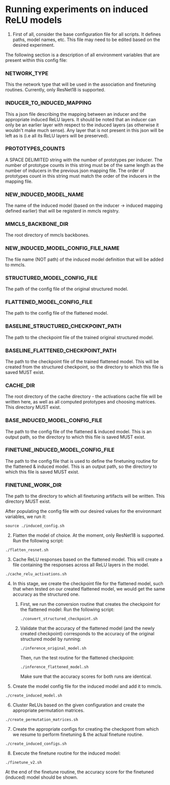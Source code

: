 # Running experiments on induced ReLU models

1. First of all, consider the base configuration file for all scripts. It defines paths, model names, etc.
This file may need to be edited based on the desired experiment.

The following section is a description of all environment variables that are present within this config file:

### NETWORK_TYPE

This the network type that will be used in the association and finetuning routines. Currently, only ResNet18 is supported.

### INDUCER_TO_INDUCED_MAPPING

This a json file describing the mapping between an inducer and the appropriate induced ReLU layers. It should be noted that an inducer can only be an earlier layer with respect to the induced layers (as otherwise it wouldn't make much sense). Any layer that is not present in this json will be left as is (i.e all its ReLU layers will be preserved).

### PROTOTYPES_COUNTS

A SPACE DELIMITED string with the number of prototypes per inducer. The number of prototype counts in this string must be of the same length as the number of inducers in the previous json mapping file. The order of prototypes count in this string must match the order of the inducers in the mapping file.

### NEW_INDUCED_MODEL_NAME

The name of the induced model (based on the inducer -> induced mapping defined earlier) that will be registerd in mmcls registry.

### MMCLS_BACKBONE_DIR

The root directory of mmcls backbones.

### NEW_INDUCED_MODEL_CONFIG_FILE_NAME

The file name (NOT path) of the induced model definition that will be added to mmcls.

### STRUCTURED_MODEL_CONFIG_FILE

The path of the config file of the original structured model.

### FLATTENED_MODEL_CONFIG_FILE

The path to the config file of the flattened model.

### BASELINE_STRUCTURED_CHECKPOINT_PATH

The path to the checkpoint file of the trained original structured model.

### BASELINE_FLATTENED_CHECKPOINT_PATH

The path to the checkpoint file of the trained flattened model. This will be created from the structured checkpoint, so the directory to which this file is saved MUST exist.

### CACHE_DIR

The root directory of the cache directory - the activations cache file will be written here, as well as all computed prototypes and choosing matrices. This directory MUST exist.

### BASE_INDUCED_MODEL_CONFIG_FILE

The path to the config file of the flattened & induced model. This is an output path, so the directory to which this file is saved MUST exist.

### FINETUNE_INDUCED_MODEL_CONFIG_FILE

The path to the config file that is used to define the finetuning routine for the flattened & induced model. This is an output path, so the directory to which this file is saved MUST exist.

### FINETUNE_WORK_DIR

The path to the directory to which all finetuning artifacts will be written. This directory MUST exist.

After populating the config file with our desired values for the environmant variables, we run it:

```shell
source ./induced_config.sh
```

2. Flatten the model of choice. At the moment, only ResNet18 is supported.
Run the following script:

```shell
./flatten_resnet.sh
```

3. Cache ReLU responses based on the flattened model. This will create a file containing the responses across all ReLU layers in the model.

```shell
./cache_relu_activations.sh
```

4. In this stage, we create the checkpoint file for the flattened model, such that when tested on our created flattened model, we would get the same accuracy as the structured one. 
	
	1.	First, we run the conversion routine that creates the checkpoint for the flattened model:
		Run the following script:
		```shell
		./convert_structured_checkpoint.sh
		```

	2.	Validate that the accuracy of the flattened model (and the newly created checkpoint) corresponds to the accuracy of the original structured model by running:
		```shell
		./inference_original_model.sh
		``` 
		Then, run the test routine for the flattened checkpoint:
		```shell
		./inference_flattened_model.sh
		```

		Make sure that the accuracy scores for both runs are identical.

5. Create the model config file for the induced model and add it to mmcls.

```shell
./create_induced_model.sh
```

6. Cluster ReLUs based on the given configuration and create the appropriate permutation matrices.

```shell
./create_permutation_matrices.sh
```

7. Create the appropriate configs for creating the checkpont from which we resume to perform finetuning & the actual finetune routine.

```shell
./create_induced_configs.sh
```

8. Execute the finetune routine for the induced model:

```shell
./finetune_v2.sh
```

At the end of the finetune routine, the accuracy score for the finetuned (induced) model should be shown.
